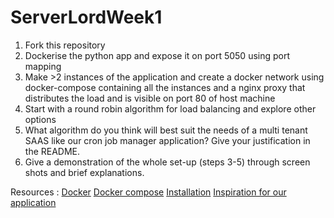 # ServerLordWeek1


1. Fork this repository
2. Dockerise the python app and expose it on port 5050 using port mapping 
3. Make >2 instances of the application and create a docker network using docker-compose containing all the instances and a nginx proxy that distributes the load and is visible on port 80 of host machine
4. Start with a round robin algorithm for load balancing and explore other options
5. What algorithm do you think will best suit the needs of a multi tenant SAAS like our cron job manager application? Give your justification in the README.
6. Give a demonstration of the whole set-up (steps 3-5) through screen shots and brief explanations.

Resources :
[Docker](https://www.youtube.com/watch?v=Ud7Npgi6x8E)
[Docker compose](https://www.youtube.com/watch?v=HGKfE-cn9y4&t=111s)
[Installation](https://medium.com/@tomer.klein/step-by-step-tutorial-installing-docker-and-docker-compose-on-ubuntu-a98a1b7aaed0https://www.youtube.com/watch?v=HGKfE-cn9y4&t=111s)
[Inspiration for our application](https://healthchecks.io/)
   
